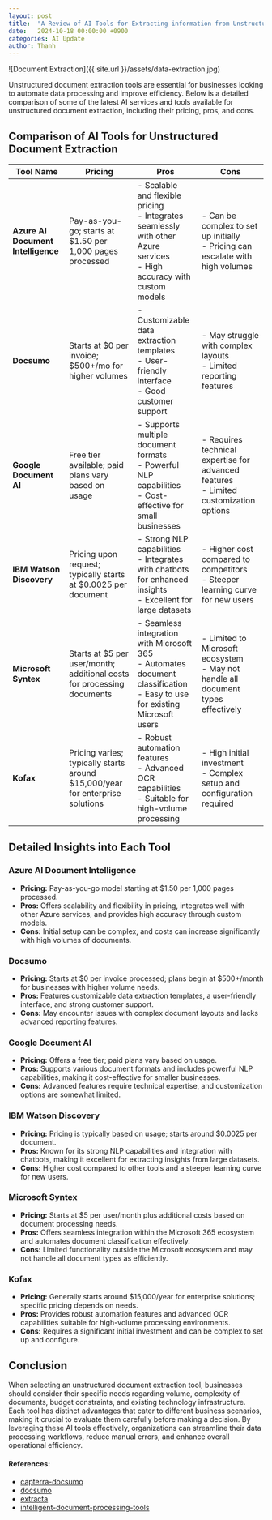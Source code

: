 ```yaml
---
layout: post
title:  "A Review of AI Tools for Extracting information from Unstructured Document"
date:   2024-10-18 00:00:00 +0900
categories: AI Update
author: Thanh
---
```



![Document Extraction]({{ site.url }}/assets/data-extraction.jpg)

Unstructured document extraction tools are essential for businesses looking to automate data processing and improve efficiency. Below is a detailed comparison of some of the latest AI services and tools available for unstructured document extraction, including their pricing, pros, and cons.

## Comparison of AI Tools for Unstructured Document Extraction

| Tool Name                    | Pricing                       | Pros                                                                                   | Cons                                                                                   |
|------------------------------|-------------------------------|----------------------------------------------------------------------------------------|----------------------------------------------------------------------------------------|
| **Azure AI Document Intelligence** | Pay-as-you-go; starts at $1.50 per 1,000 pages processed | - Scalable and flexible pricing<br>- Integrates seamlessly with other Azure services<br>- High accuracy with custom models | - Can be complex to set up initially<br>- Pricing can escalate with high volumes  |
| **Docsumo**                  | Starts at $0 per invoice; $500+/mo for higher volumes | - Customizable data extraction templates<br>- User-friendly interface<br>- Good customer support | - May struggle with complex layouts<br>- Limited reporting features             |
| **Google Document AI**       | Free tier available; paid plans vary based on usage | - Supports multiple document formats<br>- Powerful NLP capabilities<br>- Cost-effective for small businesses | - Requires technical expertise for advanced features<br>- Limited customization options |
| **IBM Watson Discovery**     | Pricing upon request; typically starts at $0.0025 per document | - Strong NLP capabilities<br>- Integrates with chatbots for enhanced insights<br>- Excellent for large datasets | - Higher cost compared to competitors<br>- Steeper learning curve for new users   |
| **Microsoft Syntex**         | Starts at $5 per user/month; additional costs for processing documents | - Seamless integration with Microsoft 365<br>- Automates document classification<br>- Easy to use for existing Microsoft users | - Limited to Microsoft ecosystem<br>- May not handle all document types effectively |
| **Kofax**                    | Pricing varies; typically starts around $15,000/year for enterprise solutions | - Robust automation features<br>- Advanced OCR capabilities<br>- Suitable for high-volume processing | - High initial investment<br>- Complex setup and configuration required            |

## Detailed Insights into Each Tool

### Azure AI Document Intelligence
- **Pricing:** Pay-as-you-go model starting at $1.50 per 1,000 pages processed.
- **Pros:** Offers scalability and flexibility in pricing, integrates well with other Azure services, and provides high accuracy through custom models.
- **Cons:** Initial setup can be complex, and costs can increase significantly with high volumes of documents.

### Docsumo
- **Pricing:** Starts at $0 per invoice processed; plans begin at $500+/month for businesses with higher volume needs.
- **Pros:** Features customizable data extraction templates, a user-friendly interface, and strong customer support.
- **Cons:** May encounter issues with complex document layouts and lacks advanced reporting features.

### Google Document AI
- **Pricing:** Offers a free tier; paid plans vary based on usage.
- **Pros:** Supports various document formats and includes powerful NLP capabilities, making it cost-effective for smaller businesses.
- **Cons:** Advanced features require technical expertise, and customization options are somewhat limited.

### IBM Watson Discovery
- **Pricing:** Pricing is typically based on usage; starts around $0.0025 per document.
- **Pros:** Known for its strong NLP capabilities and integration with chatbots, making it excellent for extracting insights from large datasets.
- **Cons:** Higher cost compared to other tools and a steeper learning curve for new users.

### Microsoft Syntex
- **Pricing:** Starts at $5 per user/month plus additional costs based on document processing needs.
- **Pros:** Offers seamless integration within the Microsoft 365 ecosystem and automates document classification effectively.
- **Cons:** Limited functionality outside the Microsoft ecosystem and may not handle all document types as efficiently.

### Kofax
- **Pricing:** Generally starts around $15,000/year for enterprise solutions; specific pricing depends on needs.
- **Pros:** Provides robust automation features and advanced OCR capabilities suitable for high-volume processing environments.
- **Cons:** Requires a significant initial investment and can be complex to set up and configure.

## Conclusion

When selecting an unstructured document extraction tool, businesses should consider their specific needs regarding volume, complexity of documents, budget constraints, and existing technology infrastructure. Each tool has distinct advantages that cater to different business scenarios, making it crucial to evaluate them carefully before making a decision. By leveraging these AI tools effectively, organizations can streamline their data processing workflows, reduce manual errors, and enhance overall operational efficiency.


#### References:
- [capterra-docsumo](https://www.capterra.com/p/183875/Docsumo/)
- [docsumo](https://www.docsumo.com/pricing)
- [extracta](https://extracta.ai)
- [intelligent-document-processing-tools](https://www.softkraft.co/intelligent-document-processing-tools/)
